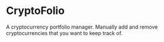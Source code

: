 # CryptoFolio
A cryptocurrency portfolio manager. Manually add and remove cryptocurrencies that you want to keep track of.
